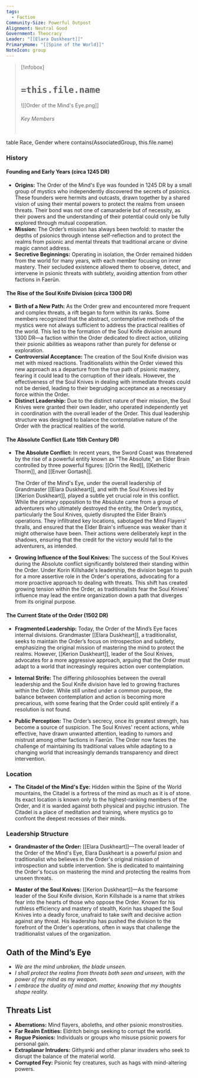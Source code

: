 ```yaml
---
tags:
  - Faction
Community-Size: Powerful Outpost
Alignment: Neutral Good
Government: Theocracy
Leader: "[[Elara Duskheart]]"
PrimaryHome: "[[Spine of the World]]"
NoteIcon: group
---
```


> [!infobox]
> # `=this.file.name`
> ![[Order of the Mind's Eye.png]]
> ###### Key Members
> ```dataview
table Race, Gender
where contains(AssociatedGroup, this.file.name) 

### History
#### Founding and Early Years (circa 1245 DR)
- **Origins:** The Order of the Mind's Eye was founded in 1245 DR by a small group of mystics who independently discovered the secrets of psionics. These founders were hermits and outcasts, drawn together by a shared vision of using their mental powers to protect the realms from unseen threats. Their bond was not one of camaraderie but of necessity, as their powers and the understanding of their potential could only be fully explored through mutual cooperation.
- **Mission:** The Order’s mission has always been twofold: to master the depths of psionics through intense self-reflection and to protect the realms from psionic and mental threats that traditional arcane or divine magic cannot address.
- **Secretive Beginnings:** Operating in isolation, the Order remained hidden from the world for many years, with each member focusing on inner mastery. Their secluded existence allowed them to observe, detect, and intervene in psionic threats with subtlety, avoiding attention from other factions in Faerûn.

#### The Rise of the Soul Knife Division (circa 1300 DR)
- **Birth of a New Path:** As the Order grew and encountered more frequent and complex threats, a rift began to form within its ranks. Some members recognized that the abstract, contemplative methods of the mystics were not always sufficient to address the practical realities of the world. This led to the formation of the Soul Knife division around 1300 DR—a faction within the Order dedicated to direct action, utilizing their psionic abilities as weapons rather than purely for defense or exploration.
- **Controversial Acceptance:** The creation of the Soul Knife division was met with mixed reactions. Traditionalists within the Order viewed this new approach as a departure from the true path of psionic mastery, fearing it could lead to the corruption of their ideals. However, the effectiveness of the Soul Knives in dealing with immediate threats could not be denied, leading to their begrudging acceptance as a necessary force within the Order.
- **Distinct Leadership:** Due to the distinct nature of their mission, the Soul Knives were granted their own leader, who operated independently yet in coordination with the overall leader of the Order. This dual leadership structure was designed to balance the contemplative nature of the Order with the practical realities of the world.

#### The Absolute Conflict (Late 15th Century DR)
- **The Absolute Conflict:** In recent years, the Sword Coast was threatened by the rise of a powerful entity known as "The Absolute," an Elder Brain controlled by three powerful figures: [[Orin the Red]], [[Ketheric Thorm]], and [[Enver Gortash]].

  The Order of the Mind's Eye, under the overall leadership of Grandmaster [[Elara Duskheart]], and with the Soul Knives led by [[Kerion Duskheart]], played a subtle yet crucial role in this conflict. While the primary opposition to the Absolute came from a group of adventurers who ultimately destroyed the entity, the Order’s mystics, particularly the Soul Knives, quietly disrupted the Elder Brain’s operations. They infiltrated key locations, sabotaged the Mind Flayers' thralls, and ensured that the Elder Brain's influence was weaker than it might otherwise have been. Their actions were deliberately kept in the shadows, ensuring that the credit for the victory would fall to the adventurers, as intended.

- **Growing Influence of the Soul Knives:** The success of the Soul Knives during the Absolute conflict significantly bolstered their standing within the Order. Under Korin Killshade's leadership, the division began to push for a more assertive role in the Order's operations, advocating for a more proactive approach to dealing with threats. This shift has created growing tension within the Order, as traditionalists fear the Soul Knives' influence may lead the entire organization down a path that diverges from its original purpose.

#### The Current State of the Order (1502 DR)
- **Fragmented Leadership:** Today, the Order of the Mind’s Eye faces internal divisions. Grandmaster [[Elara Duskheart]], a traditionalist, seeks to maintain the Order’s focus on introspection and subtlety, emphasizing the original mission of mastering the mind to protect the realms. However, [[Kerion Duskheart]], leader of the Soul Knives, advocates for a more aggressive approach, arguing that the Order must adapt to a world that increasingly requires action over contemplation.
  
- **Internal Strife:** The differing philosophies between the overall leadership and the Soul Knife division have led to growing fractures within the Order. While still united under a common purpose, the balance between contemplation and action is becoming more precarious, with some fearing that the Order could split entirely if a resolution is not found.
  
- **Public Perception:** The Order’s secrecy, once its greatest strength, has become a source of suspicion. The Soul Knives' recent actions, while effective, have drawn unwanted attention, leading to rumors and mistrust among other factions in Faerûn. The Order now faces the challenge of maintaining its traditional values while adapting to a changing world that increasingly demands transparency and direct intervention.

### Location
- **The Citadel of the Mind's Eye:** Hidden within the Spine of the World mountains, the Citadel is a fortress of the mind as much as it is of stone. Its exact location is known only to the highest-ranking members of the Order, and it is warded against both physical and psychic intrusion. The Citadel is a place of meditation and training, where mystics go to confront the deepest recesses of their minds.

### Leadership Structure
- **Grandmaster of the Order:** [[Elara Duskheart]]—The overall leader of the Order of the Mind's Eye, Elara Duskheart is a powerful psion and traditionalist who believes in the Order's original mission of introspection and subtle intervention. She is dedicated to maintaining the Order's focus on mastering the mind and protecting the realms from unseen threats.
  
- **Master of the Soul Knives:** [[Kerion Duskheart]]—As the fearsome leader of the Soul Knife division, Korin Killshade is a name that strikes fear into the hearts of those who oppose the Order. Known for his ruthless efficiency and mastery of stealth, Korin has shaped the Soul Knives into a deadly force, unafraid to take swift and decisive action against any threat. His leadership has pushed the division to the forefront of the Order's operations, often in ways that challenge the traditionalist values of the organization.

## Oath of the Mind’s Eye
- *We are the mind unbroken, the blade unseen.*
- *I shall protect the realms from threats both seen and unseen, with the power of my mind as my weapon.*
- *I embrace the duality of mind and matter, knowing that my thoughts shape reality.*

## Threats List
- **Aberrations:** Mind flayers, aboleths, and other psionic monstrosities.
- **Far Realm Entities:** Eldritch beings seeking to corrupt the world.
- **Rogue Psionics:** Individuals or groups who misuse psionic powers for personal gain.
- **Extraplanar Intruders:** Githyanki and other planar invaders who seek to disrupt the balance of the material world.
- **Corrupted Fey:** Psionic fey creatures, such as hags with mind-altering powers.